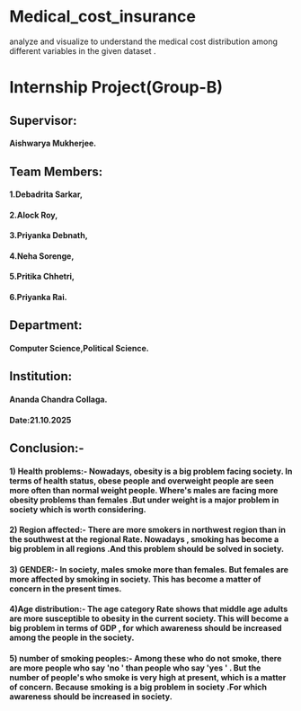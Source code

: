# Medical_cost_insurance
analyze and visualize to understand the medical cost distribution among different variables in the given dataset .
# Internship Project(Group-B)
## Supervisor:
#### Aishwarya Mukherjee.
## Team Members:
#### 1.Debadrita Sarkar,
#### 2.Alock Roy,
#### 3.Priyanka Debnath,
#### 4.Neha Sorenge,
#### 5.Pritika Chhetri,
#### 6.Priyanka Rai.
## Department: 
#### Computer Science,Political Science.
## Institution: 
#### Ananda Chandra Collaga.
#### Date:21.10.2025
## Conclusion:-
#### 1) Health problems:- Nowadays, obesity is a big problem facing society. In terms of health status, obese people and overweight people are seen more often than normal weight people. Where's males are facing more obesity problems than females .But under weight is a major problem in society which is worth considering.
#### 2) Region affected:- There are more smokers in northwest region than in the southwest at the regional Rate. Nowadays , smoking has become a big problem in all regions .And this problem should be solved in society.
#### 3) GENDER:- In society, males smoke more than females. But females are more affected by smoking in society. This has become a matter of concern in the present times.
#### 4)Age distribution:- The age category Rate shows that middle age adults are more susceptible to obesity in the current society. This will become a big problem in terms of GDP , for which awareness should be increased among the people in the society.
#### 5) number of smoking peoples:- Among these who do not smoke, there are more people who say 'no ' than people who say 'yes ' . But the number of people's who smoke is very high at present, which is a matter of concern. Because smoking is a big problem in society .For which awareness should be increased in society.

